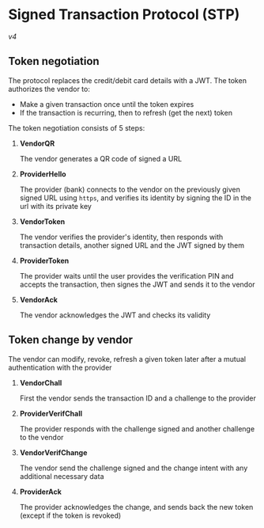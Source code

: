 # Signed Transaction Protocol (STP)

_v4_

## Token negotiation

The protocol replaces the credit/debit card details with a JWT. The token authorizes the vendor to:

- Make a given transaction once until the token expires
- If the transaction is recurring, then to refresh (get the next) token 

The token negotiation consists of 5 steps:

1. **VendorQR**

    The vendor generates a QR code of signed a URL

1. **ProviderHello**

    The provider (bank) connects to the vendor on the previously given signed URL using `https`, and verifies its identity by signing the ID in the url with its private key

1. **VendorToken**

    The vendor verifies the provider's identity, then responds with transaction details, another signed URL and the JWT signed by them

1. **ProviderToken**

    The provider waits until the user provides the verification PIN and accepts the transaction, then signes the JWT and sends it to the vendor

1. **VendorAck**

    The vendor acknowledges the JWT and checks its validity

## Token change by vendor

The vendor can modify, revoke, refresh a given token later after a mutual authentication with the provider


1. **VendorChall**

    First the vendor sends the transaction ID and a challenge to the provider

1. **ProviderVerifChall**

    The provider responds with the challenge signed and another challenge to the vendor

1. **VendorVerifChange**

    The vendor send the challenge signed and the change intent with any additional necessary data 

1. **ProviderAck**

    The provider acknowledges the change, and sends back the new token (except if the token is revoked)
